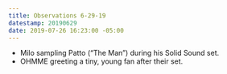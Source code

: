 ```yaml
---
title: Observations 6-29-19
datestamp: 20190629
date: 2019-07-26 16:23:00 -05:00
---
```


- Milo sampling Patto (“The Man”) during his Solid Sound set.
- OHMME greeting a tiny, young fan after their set.
